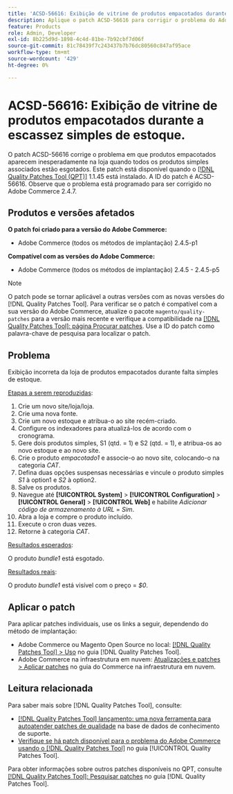 ```yaml
---
title: 'ACSD-56616: Exibição de vitrine de produtos empacotados durante a escassez simples de estoque'
description: Aplique o patch ACSD-56616 para corrigir o problema do Adobe Commerce em que os produtos empacotados aparecem inesperadamente na loja quando todos os produtos simples associados estão esgotados.
feature: Products
role: Admin, Developer
exl-id: 8b225d9d-1898-4c4d-81be-7b92cbf7d06f
source-git-commit: 81c78439f7c243437b7b76dc80560c847af95ace
workflow-type: tm+mt
source-wordcount: '429'
ht-degree: 0%

---
```


# ACSD-56616: Exibição de vitrine de produtos empacotados durante a escassez simples de estoque.

O patch ACSD-56616 corrige o problema em que produtos empacotados aparecem inesperadamente na loja quando todos os produtos simples associados estão esgotados. Este patch está disponível quando o [[!DNL Quality Patches Tool (QPT)]](https://experienceleague.adobe.com/en/docs/commerce-knowledge-base/kb/announcements/commerce-announcements/magento-quality-patches-released-new-tool-to-self-serve-quality-patches) 1.1.45 está instalado. A ID do patch é ACSD-56616. Observe que o problema está programado para ser corrigido no Adobe Commerce 2.4.7.

## Produtos e versões afetados

**O patch foi criado para a versão do Adobe Commerce:**

* Adobe Commerce (todos os métodos de implantação) 2.4.5-p1

**Compatível com as versões do Adobe Commerce:**

* Adobe Commerce (todos os métodos de implantação) 2.4.5 - 2.4.5-p5

>[!NOTE]
>
>O patch pode se tornar aplicável a outras versões com as novas versões do [!DNL Quality Patches Tool]. Para verificar se o patch é compatível com a sua versão do Adobe Commerce, atualize o pacote `magento/quality-patches` para a versão mais recente e verifique a compatibilidade na [[!DNL Quality Patches Tool]: página Procurar patches](https://experienceleague.adobe.com/tools/commerce-quality-patches/index.html). Use a ID do patch como palavra-chave de pesquisa para localizar o patch.

## Problema

Exibição incorreta da loja de produtos empacotados durante falta simples de estoque.

<u>Etapas a serem reproduzidas</u>:

1. Crie um novo site/loja/loja.
1. Crie uma nova fonte.
1. Crie um novo estoque e atribua-o ao site recém-criado.
1. Configure os indexadores para atualizá-los de acordo com o cronograma.
1. Gere dois produtos simples, S1 (qtd. = 1) e S2 (qtd. = 1), e atribua-os ao novo estoque e ao novo site.
1. Crie o produto *empacotado1* e associe-o ao novo site, colocando-o na categoria *CAT*.
1. Defina duas opções suspensas necessárias e vincule o produto simples *S1* à option1 e *S2* à option2.
1. Salve os produtos.
1. Navegue até **[!UICONTROL System]** > **[!UICONTROL Configuration]** > **[!UICONTROL General]** > **[!UICONTROL Web]** e habilite *Adicionar código de armazenamento à URL* = *Sim*.
1. Abra a loja e compre o produto incluído.
1. Execute o cron duas vezes.
1. Retorne à categoria *CAT*.

<u>Resultados esperados</u>:

O produto *bundle1* está esgotado.

<u>Resultados reais</u>:

O produto *bundle1* está visível com o preço = *$0*.

## Aplicar o patch

Para aplicar patches individuais, use os links a seguir, dependendo do método de implantação:

* Adobe Commerce ou Magento Open Source no local: [[!DNL Quality Patches Tool] > Uso](/help/tools/quality-patches-tool/usage.md) no guia [!DNL Quality Patches Tool].
* Adobe Commerce na infraestrutura em nuvem: [Atualizações e patches > Aplicar patches](https://experienceleague.adobe.com/docs/commerce-cloud-service/user-guide/develop/upgrade/apply-patches.html) no guia do Commerce na infraestrutura em nuvem.

## Leitura relacionada

Para saber mais sobre [!DNL Quality Patches Tool], consulte:

* [[!DNL Quality Patches Tool] lançamento: uma nova ferramenta para autoatender patches de qualidade](https://experienceleague.adobe.com/en/docs/commerce-knowledge-base/kb/announcements/commerce-announcements/magento-quality-patches-released-new-tool-to-self-serve-quality-patches) na base de dados de conhecimento de suporte.
* [Verifique se há patch disponível para o problema do Adobe Commerce usando o  [!DNL Quality Patches Tool]](/help/tools/quality-patches-tool/patches-available-in-qpt/check-patch-for-magento-issue-with-magento-quality-patches.md) no guia [!UICONTROL Quality Patches Tool].


Para obter informações sobre outros patches disponíveis no QPT, consulte [[!DNL Quality Patches Tool]: Pesquisar patches](https://experienceleague.adobe.com/tools/commerce-quality-patches/index.html) no guia [!DNL Quality Patches Tool].
